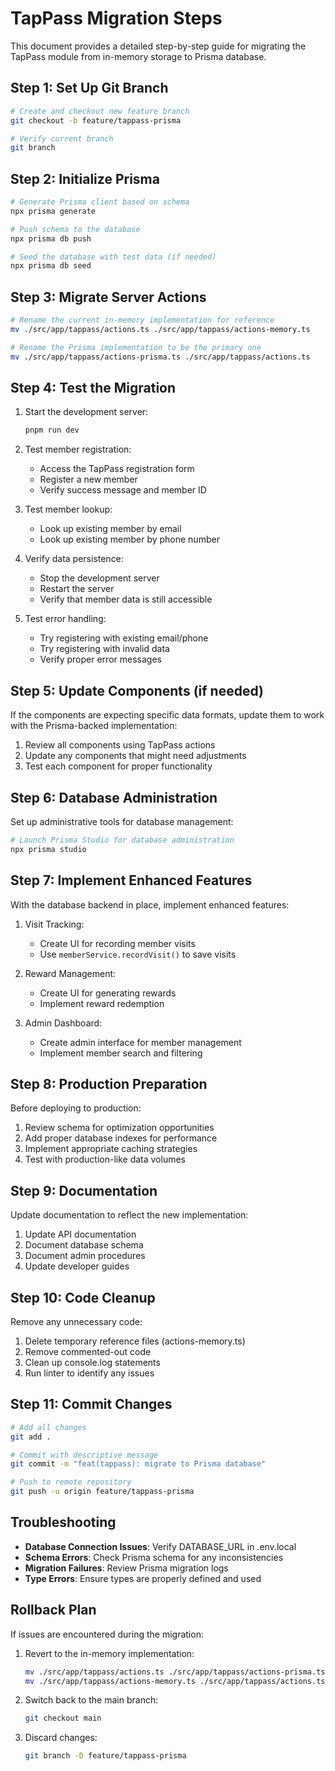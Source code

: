# TapPass Migration Steps

This document provides a detailed step-by-step guide for migrating the TapPass module from in-memory storage to Prisma database.

## Step 1: Set Up Git Branch

```bash
# Create and checkout new feature branch
git checkout -b feature/tappass-prisma

# Verify current branch
git branch
```

## Step 2: Initialize Prisma

```bash
# Generate Prisma client based on schema
npx prisma generate

# Push schema to the database
npx prisma db push

# Seed the database with test data (if needed)
npx prisma db seed
```

## Step 3: Migrate Server Actions

```bash
# Rename the current in-memory implementation for reference
mv ./src/app/tappass/actions.ts ./src/app/tappass/actions-memory.ts

# Rename the Prisma implementation to be the primary one
mv ./src/app/tappass/actions-prisma.ts ./src/app/tappass/actions.ts
```

## Step 4: Test the Migration

1. Start the development server:
   ```bash
   pnpm run dev
   ```

2. Test member registration:
   - Access the TapPass registration form
   - Register a new member
   - Verify success message and member ID

3. Test member lookup:
   - Look up existing member by email
   - Look up existing member by phone number

4. Verify data persistence:
   - Stop the development server
   - Restart the server
   - Verify that member data is still accessible

5. Test error handling:
   - Try registering with existing email/phone
   - Try registering with invalid data
   - Verify proper error messages

## Step 5: Update Components (if needed)

If the components are expecting specific data formats, update them to work with the Prisma-backed implementation:

1. Review all components using TapPass actions
2. Update any components that might need adjustments
3. Test each component for proper functionality

## Step 6: Database Administration

Set up administrative tools for database management:

```bash
# Launch Prisma Studio for database administration
npx prisma studio
```

## Step 7: Implement Enhanced Features

With the database backend in place, implement enhanced features:

1. Visit Tracking:
   - Create UI for recording member visits
   - Use `memberService.recordVisit()` to save visits

2. Reward Management:
   - Create UI for generating rewards
   - Implement reward redemption

3. Admin Dashboard:
   - Create admin interface for member management
   - Implement member search and filtering

## Step 8: Production Preparation

Before deploying to production:

1. Review schema for optimization opportunities
2. Add proper database indexes for performance
3. Implement appropriate caching strategies
4. Test with production-like data volumes

## Step 9: Documentation

Update documentation to reflect the new implementation:

1. Update API documentation
2. Document database schema
3. Document admin procedures
4. Update developer guides

## Step 10: Code Cleanup

Remove any unnecessary code:

1. Delete temporary reference files (actions-memory.ts)
2. Remove commented-out code
3. Clean up console.log statements
4. Run linter to identify any issues

## Step 11: Commit Changes

```bash
# Add all changes
git add .

# Commit with descriptive message
git commit -m "feat(tappass): migrate to Prisma database"

# Push to remote repository
git push -u origin feature/tappass-prisma
```

## Troubleshooting

- **Database Connection Issues**: Verify DATABASE_URL in .env.local
- **Schema Errors**: Check Prisma schema for any inconsistencies
- **Migration Failures**: Review Prisma migration logs
- **Type Errors**: Ensure types are properly defined and used

## Rollback Plan

If issues are encountered during the migration:

1. Revert to the in-memory implementation:
   ```bash
   mv ./src/app/tappass/actions.ts ./src/app/tappass/actions-prisma.ts
   mv ./src/app/tappass/actions-memory.ts ./src/app/tappass/actions.ts
   ```

2. Switch back to the main branch:
   ```bash
   git checkout main
   ```

3. Discard changes:
   ```bash
   git branch -D feature/tappass-prisma
   ``` 